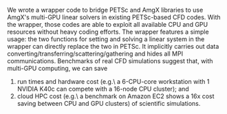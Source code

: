 We wrote a wrapper code to bridge PETSc and AmgX libraries to use AmgX's multi-GPU linear solvers in existing PETSc-based CFD codes.
With the wrapper, those codes are able to exploit all available CPU and GPU resources without heavy coding efforts.
The wrapper features a simple usage: the two functions for setting and solving a linear system in the wrapper can directly replace the two in PETSc.
It implicitly carries out data converting/transferring/scattering/gathering and hides all MPI communications.
Benchmarks of real CFD simulations suggest that, with multi-GPU computing, we can save 
1) run times and hardware cost (e.g.\ a 6-CPU-core workstation with 1 NVIDIA K40c can compete with a 16-node CPU cluster); and
2) cloud HPC cost (e.g.\ a benchmark on Amazon EC2 shows a 16x cost saving between CPU and GPU clusters)
of scientific simulations.

